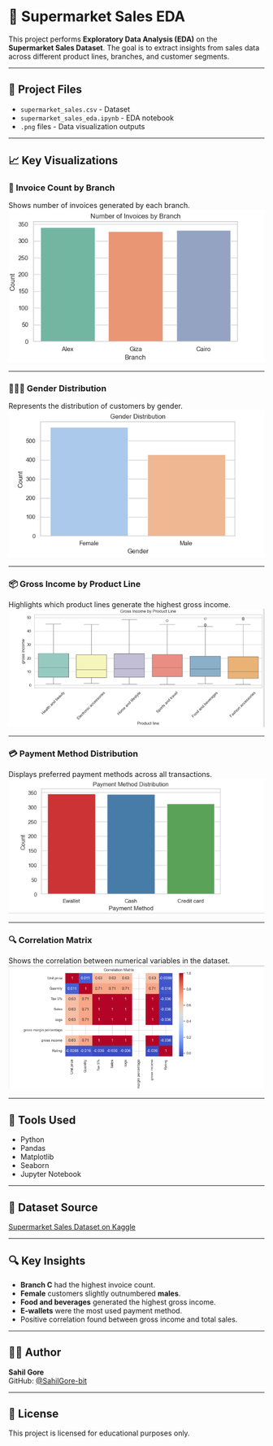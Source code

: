 # 🛒 Supermarket Sales EDA

This project performs **Exploratory Data Analysis (EDA)** on the **Supermarket Sales Dataset**. The goal is to extract insights from sales data across different product lines, branches, and customer segments.

---

## 📂 Project Files

- `supermarket_sales.csv` - Dataset
- `supermarket_sales_eda.ipynb` - EDA notebook
- `.png` files - Data visualization outputs

---

## 📈 Key Visualizations

### 🏪 Invoice Count by Branch
Shows number of invoices generated by each branch.
![Invoice Count by Branch](Invoice_Count_by_Branch.png)

---

### 👨‍👩‍👧 Gender Distribution
Represents the distribution of customers by gender.
![Gender Distribution](Gender_Distribution.png)

---

### 📦 Gross Income by Product Line
Highlights which product lines generate the highest gross income.
![Gross Income by Product Line](Gross_Income_by_Product_Line.png)

---

### 💳 Payment Method Distribution
Displays preferred payment methods across all transactions.
![Payment Method Distribution](Payment_Method_Distribution.png)

---

### 🔍 Correlation Matrix
Shows the correlation between numerical variables in the dataset.
![Correlation Matrix](Correlation_Matrix.png)

---

## 🧪 Tools Used

- Python
- Pandas
- Matplotlib
- Seaborn
- Jupyter Notebook

---

## 📌 Dataset Source

[Supermarket Sales Dataset on Kaggle](https://www.kaggle.com/datasets/aungpyaeap/supermarket-sales)

---

## 🔍 Key Insights

- **Branch C** had the highest invoice count.
- **Female** customers slightly outnumbered **males**.
- **Food and beverages** generated the highest gross income.
- **E-wallets** were the most used payment method.
- Positive correlation found between gross income and total sales.

---

## 👨‍💻 Author

**Sahil Gore**  
GitHub: [@SahilGore-bit](https://github.com/SahilGore-bit)

---

## 📄 License

This project is licensed for educational purposes only.
